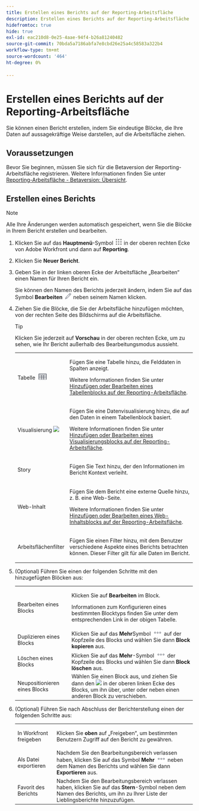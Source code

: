 ```yaml
---
title: Erstellen eines Berichts auf der Reporting-Arbeitsfläche
description: Erstellen eines Berichts auf der Reporting-Arbeitsfläche
hidefromtoc: true
hide: true
exl-id: eac210d8-0e25-4aae-94f4-b26a81240482
source-git-commit: 70bda5a7186abfa7e8cbd26e25a4c58583a322b4
workflow-type: tm+mt
source-wordcount: '464'
ht-degree: 0%

---
```


# Erstellen eines Berichts auf der Reporting-Arbeitsfläche

Sie können einen Bericht erstellen, indem Sie eindeutige Blöcke, die Ihre Daten auf aussagekräftige Weise darstellen, auf die Arbeitsfläche ziehen.

## Voraussetzungen

Bevor Sie beginnen, müssen Sie sich für die Betaversion der Reporting-Arbeitsfläche registrieren. Weitere Informationen finden Sie unter [Reporting-Arbeitsfläche - Betaversion: Übersicht](/help/quicksilver/product-announcements/betas/canvas-dashboards-beta/reporting-canvas-beta-overview.md).

## Erstellen eines Berichts

>[!NOTE]
>
>Alle Ihre Änderungen werden automatisch gespeichert, wenn Sie die Blöcke in Ihrem Bericht erstellen und bearbeiten.

1. Klicken Sie auf das **Hauptmenü**-Symbol ![Hauptmenüsymbol](assets/main-menu-icon.png) in der oberen rechten Ecke von Adobe Workfront und dann auf **Reporting**.
1. Klicken Sie **Neuer Bericht**.
1. Geben Sie in der linken oberen Ecke der Arbeitsfläche „Bearbeiten“ einen Namen für Ihren Bericht ein.

   Sie können den Namen des Berichts jederzeit ändern, indem Sie auf das Symbol **Bearbeiten** ![Symbol Bearbeiten](assets/edit-icon.png) neben seinem Namen klicken.

1. Ziehen Sie die Blöcke, die Sie der Arbeitsfläche hinzufügen möchten, von der rechten Seite des Bildschirms auf die Arbeitsfläche.

   >[!TIP]
   >
   >Klicken Sie jederzeit auf **Vorschau** in der oberen rechten Ecke, um zu sehen, wie Ihr Bericht außerhalb des Bearbeitungsmodus aussieht.

   <table style="table-layout:auto"> 
    <col> 
    <col> 
    <tbody> 
     <tr> 
      <td role="rowheader">Tabelle <img src="assets/table-icon.png"></td> 
      <td> <p>Fügen Sie eine Tabelle hinzu, die Felddaten in Spalten anzeigt.</p> <p>Weitere Informationen finden Sie unter <a href="../../../reports-and-dashboards/reporting-canvas/table-blocks/add-or-edit-report-table.md" class="MCXref xref">Hinzufügen oder Bearbeiten eines Tabellenblocks auf der Reporting-Arbeitsfläche</a>.</p> </td> 
     </tr> 
     <tr> 
      <td role="rowheader">Visualisierung <img src="assets/visualization-icon.png"></td> 
      <td> <p>Fügen Sie eine Datenvisualisierung hinzu, die auf den Daten in einem Tabellenblock basiert.</p> <p>Weitere Informationen finden Sie unter <a href="../../../reports-and-dashboards/reporting-canvas/visualization-blocks/add-or-edit-report-visualization.md" class="MCXref xref">Hinzufügen oder Bearbeiten eines Visualisierungsblocks auf der Reporting-Arbeitsfläche</a>.</p> </td> 
     </tr>
      <tr data-mc-conditions="QuicksilverOrClassic.Draft mode"> 
       <td role="rowheader">Story</td> 
       <td> <p>Fügen Sie Text hinzu, der den Informationen im Bericht Kontext verleiht.</p> </td> 
      </tr>
     <tr data-mc-conditions=""> 
      <td role="rowheader">Web-Inhalt</td> 
      <td> <p>Fügen Sie dem Bericht eine externe Quelle hinzu, z. B. eine Web-Seite.</p> <p>Weitere Informationen finden Sie unter <a href="../../../reports-and-dashboards/reporting-canvas/other-blocks/add-or-edt-web-content-block.md" class="MCXref xref">Hinzufügen oder Bearbeiten eines Web-Inhaltsblocks auf der Reporting-Arbeitsfläche</a>.</p> </td> 
     </tr>
      <tr data-mc-conditions="QuicksilverOrClassic.Draft mode"> 
       <td role="rowheader">Arbeitsflächenfilter</td> 
       <td> <p>Fügen Sie einen Filter hinzu, mit dem Benutzer verschiedene Aspekte eines Berichts betrachten können. Dieser Filter gilt für alle Daten im Bericht.</p> </td> 
      </tr>
    </tbody> 
   </table>

1. (Optional) Führen Sie einen der folgenden Schritte mit den hinzugefügten Blöcken aus:

   <table style="table-layout:auto"> 
    <col> 
    <col> 
    <tbody> 
     <tr> 
      <td role="rowheader">Bearbeiten eines Blocks</td> 
      <td> <p>Klicken Sie auf <strong>Bearbeiten</strong> im Block.</p> <p>Informationen zum Konfigurieren eines bestimmten Blocktyps finden Sie unter dem entsprechenden Link in der obigen Tabelle.</p> </td> 
     </tr> 
     <tr> 
      <td role="rowheader">Duplizieren eines Blocks</td> 
      <td>Klicken Sie auf das <strong>Mehr</strong>Symbol <img src="assets/more-icon.png"> auf der Kopfzeile des Blocks und wählen Sie dann <strong>Block kopieren</strong> aus.</td> 
     </tr> 
     <tr> 
      <td role="rowheader">Löschen eines Blocks</td> 
      <td>Klicken Sie auf das <strong>Mehr</strong>-Symbol <img src="assets/more-icon.png"> der Kopfzeile des Blocks und wählen Sie dann <strong>Block löschen</strong> aus.</td> 
     </tr> 
     <tr> 
      <td role="rowheader">Neupositionieren eines Blocks</td> 
      <td> Wählen Sie einen Block aus, und ziehen Sie dann den <img src="assets/widget-drag-icon.png" style="max-width: 16px;"> in der oberen linken Ecke des Blocks, um ihn über, unter oder neben einen anderen Block zu verschieben.</td> 
     </tr> 
    </tbody> 
   </table>

1. (Optional) Führen Sie nach Abschluss der Berichterstellung einen der folgenden Schritte aus:

   <table style="table-layout:auto"> 
    <col> 
    <col> 
    <tbody> 
     <tr> 
      <td role="rowheader">In Workfront freigeben</td> 
      <td> <p>Klicken Sie <strong> oben </strong> auf „Freigeben“, um bestimmten Benutzern Zugriff auf den Bericht zu gewähren.</p> </td> 
     </tr> 
     <tr> 
      <td role="rowheader">Als Datei exportieren</td> 
      <td>Nachdem Sie den Bearbeitungsbereich verlassen haben, klicken Sie auf das Symbol <strong>Mehr</strong> <img src="assets/more-icon.png"> neben dem Namen des Berichts und wählen Sie dann <strong>Exportieren</strong> aus.</td> 
     </tr> 
     <tr> 
      <td role="rowheader">Favorit des Berichts</td> 
      <td>Nachdem Sie den Bearbeitungsbereich verlassen haben, klicken Sie auf das <strong>Stern</strong>-Symbol neben dem Namen des Berichts, um ihn zu Ihrer Liste der Lieblingsberichte hinzuzufügen.</td> 
     </tr> 
    </tbody> 
   </table>
